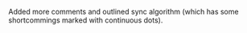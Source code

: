 Added more comments and outlined sync algorithm (which has some shortcommings marked with continuous dots).
